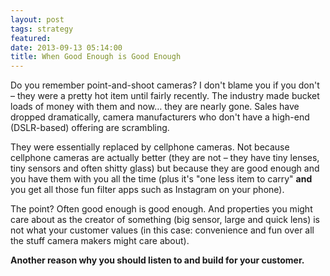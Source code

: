 ```yaml
---
layout: post
tags: strategy
featured: 
date: 2013-09-13 05:14:00
title: When Good Enough is Good Enough
---
```

Do you remember point-and-shoot cameras? I don't blame you if you don't – they were a pretty hot item until fairly recently. The industry made bucket loads of money with them and now… they are nearly gone. Sales have dropped dramatically, camera manufacturers who don't have a high-end (DSLR-based) offering are scrambling.

They were essentially replaced by cellphone cameras. Not because cellphone cameras are actually better (they are not – they have tiny lenses, tiny sensors and often shitty glass) but because they are good enough and you have them with you all the time (plus it's "one less item to carry" **and** you get all those fun filter apps such as Instagram on your phone).

The point? Often good enough is good enough. And properties you might care about as the creator of something (big sensor, large and quick lens) is not what your customer values (in this case: convenience and fun over all the stuff camera makers might care about).

**Another reason why you should listen to and build for your customer.**